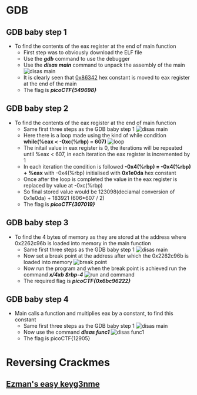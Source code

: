 # GDB
## GDB baby step 1
+ To find the contents of the eax register at the end of main function
  - First step was to obviously download the ELF file
  - Use the ***gdb*** command to use the debugger
  - Use the ***disas main*** command to unpack the assembly of the main
    ![disas main](https://github.com/user-attachments/assets/2e95d916-c0d4-43f8-add2-205ad3175d49)
  - It is clearly seen that <ins>0x86342</ins> hex constant is moved to eax register at the end of the main
  - The flag is ***picoCTF{549698}***

## GDB baby step 2
+ To find the contents of the eax register at the end of main function
  - Same first three steps as the GDB baby step 1
    ![disas main](https://github.com/user-attachments/assets/740f1c31-6dcb-4564-b50b-41f79a469a1c)
  - Here there is a loop made using the kind of while condition **while(%eax < -0xc(%rbp) = 607)**
    ![loop](https://github.com/user-attachments/assets/8c2ddb3b-9f91-4195-a159-5aab07fe05da)
  - The initail value in eax register is 0, the iterations will be repeated until %eax < 607, in each iteration the eax register is incremented by 1
  - In each iteration the condition is followed **-0x4(%rbp) = -0x4(%rbp) + %eax** with -0x4(%rbp) initialised with **0x1e0da** hex constant
  - Once after the loop is completed the value in the eax register is replaced by value at -0xc(%rbp)
  - So final stored value would be 123098(deciamal conversion of 0x1e0da) + 183921 (606*607 / 2)
  - The flag is ***picoCTF{307019}***

## GDB baby step 3
+ To find the 4 bytes of memory as they are stored at the address where 0x2262c96b is loaded into memory in the main function
  - Same first three steps as the GDB baby step 1
    ![disas main](https://github.com/user-attachments/assets/a9644fbd-634d-47de-ad88-f8e5350ce8a7)
  - Now set a break point at the address after which the 0x2262c96b is loaded into memory
    ![break point](https://github.com/user-attachments/assets/9f33d000-6a0a-45a7-9a40-324bcdaeb634)
  - Now run the program and when the break point is achieved run the command ***x/4xb $rbp-4***
    ![run and command](https://github.com/user-attachments/assets/8f276464-ab1a-4417-822e-a9e0cfd0984d)
  - The required flag is ***picoCTF{0x6bc96222}***

## GDB baby step 4
+ Main calls a function and multiplies eax by a constant, to find this constant
  - Same first three steps as the GDB baby step 1
    ![disas main](https://github.com/user-attachments/assets/62d5b93c-89bf-40e3-b871-ab12d882585a)
  - Now use the command ***disas func1***
    ![disas func1](https://github.com/user-attachments/assets/8af83dfe-ca39-4624-a9c7-a50f17625eb7)
  - The flag is picoCTF{12905}

# Reversing Crackmes
## [Ezman's easy keyg3nme](https://crackmes.one/crackme/5da31ebc33c5d46f00e2c661)
